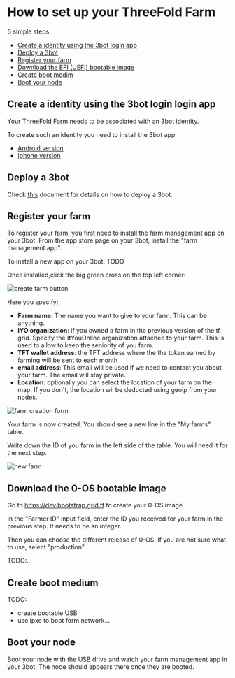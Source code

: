 

# How to set up your ThreeFold Farm

6 simple steps:

- [Create a identity using the 3bot login app](#create-a-identity-using-the-3bot-login-login-app)
- [Deploy a 3bot](#deploy-a-3bot)
- [Register your farm](#register-your-farm)
- [Download the EFI (UEFI) bootable image](#Download-the-0-OS-bootable-image)
- [Create boot medim](#create-boot-medium)
- [Boot your node](#boot-your-node)

## Create a identity using the 3bot login login app

Your ThreeFold Farm needs to be associated with an 3bot identity.

To create such an identity you need to install the 3bot app:

- [Android version](https://play.google.com/store/apps/details?id=org.jimber.threebotlogin&hl=en)
- [Iphone version](https://apps.apple.com/us/app/3bot-login/id1459845885)

## Deploy a 3bot

Check [this](threebot_server.md) document for details on how to deploy a 3bot.

## Register your farm

To register your farm, you first need to install the farm management app on your 3bot.
From the app store page on  your 3bot, install the "farm management app".

To install a new app on your 3bot: TODO

Once installed,click the big green cross on the top left corner:

![create farm button](new_farm.png)

Here you specify:

- **Farm name**: The name you want to give to your farm. This can be anything.
- **IYO organization**: if you owned a farm in the previous version of the tf grid. Specify the ItYouOnline organization attached to your farm. This is used to allow to keep the seniority of you farm.
- **TFT wallet address**: the TFT address where the the token earned by farming will be sent to each month
- **email address**: This email will be used if we need to contact you about your farm. The email will stay private.
- **Location**: optionally you can select the location of your farm on the map. If you don't, the location wil be deducted using geoip from your nodes.

![farm creation form](create_form.png)

Your farm is now created. You should see a new line in the "My farms" table.

Write down the ID of you farm in the left side of the table. You will need it for the next step.

![new farm](new_farm.png)

## Download the 0-OS bootable image

Go to https://dev.bootstrap.grid.tf to create your 0-OS image.

In the "Farmer ID" input field, enter the ID you received for your farm in the previous step. It needs to be an integer.

Then you can choose the different release of 0-OS. If you are not sure what to use, select "production".

TODO:...

## Create boot medium

TODO:

- create bootable USB
- use ipxe to boot form network...

## Boot your node

Boot your node with the USB drive and watch your farm management app in your 3bot. The node should appears there once they are booted.

